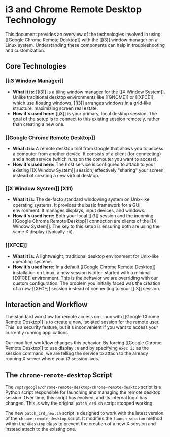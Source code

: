 # i3 and Chrome Remote Desktop Technology

This document provides an overview of the technologies involved in using [[Google Chrome Remote Desktop]] with the [[i3]] window manager on a Linux system. Understanding these components can help in troubleshooting and customization.

## Core Technologies

### [[i3 Window Manager]]

*   **What it is:** [[i3]] is a tiling window manager for the [[X Window System]]. Unlike traditional desktop environments like [[GNOME]] or [[XFCE]], which use floating windows, [[i3]] arranges windows in a grid-like structure, maximizing screen real estate.
*   **How it's used here:** [[i3]] is your primary, local desktop session. The goal of the setup is to connect to this existing session remotely, rather than creating a new one.

### [[Google Chrome Remote Desktop]]

*   **What it is:** A remote desktop tool from Google that allows you to access a computer from another device. It consists of a client (for connecting) and a host service (which runs on the computer you want to access).
*   **How it's used here:** The host service is configured to attach to your existing [[X Window System]] session, effectively "sharing" your screen, instead of creating a new virtual desktop.

### [[X Window System]] (X11)

*   **What it is:** The de-facto standard windowing system on Unix-like operating systems. It provides the basic framework for a GUI environment. It manages displays, input devices, and windows.
*   **How it's used here:** Both your local [[i3]] session and the incoming [[Google Chrome Remote Desktop]] connection are clients of the [[X Window System]]. The key to this setup is ensuring both are using the same X display (typically `:0`).

### [[XFCE]]

*   **What it is:** A lightweight, traditional desktop environment for Unix-like operating systems.
*   **How it's used here:** In a default [[Google Chrome Remote Desktop]] installation on Linux, a new session is often started with a minimal [[XFCE]] environment. This is the behavior we are overriding with our custom configuration. The problem you initially faced was the creation of a new [[XFCE]] session instead of connecting to your [[i3]] session.

## Interaction and Workflow

The standard workflow for remote access on Linux with [[Google Chrome Remote Desktop]] is to create a new, isolated session for the remote user. This is a security feature, but it's inconvenient if you want to access your currently running applications.

Our modified workflow changes this behavior. By forcing [[Google Chrome Remote Desktop]] to use display `:0` and by specifying `exec i3` as the session command, we are telling the service to attach to the already running X server where your i3 session lives.

## The `chrome-remote-desktop` Script

The `/opt/google/chrome-remote-desktop/chrome-remote-desktop` script is a Python script responsible for launching and managing the remote desktop session. Over time, this script has evolved, and its internal logic has changed. This is why the original `patch_crd.sh` script stopped working.

The new `patch_crd_new.sh` script is designed to work with the latest version of the `chrome-remote-desktop` script. It modifies the `launch_session` method within the `XDesktop` class to prevent the creation of a new X session and instead attach to the existing one.
